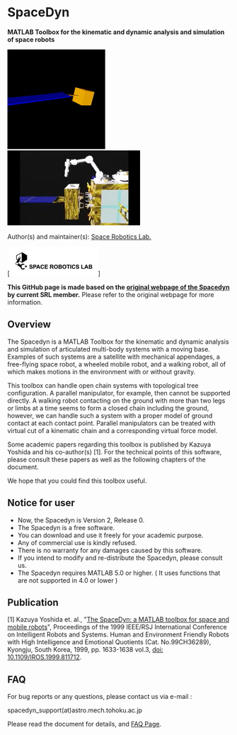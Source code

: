 # SpaceDyn

**MATLAB Toolbox for the kinematic and dynamic analysis and simulation of space robots**

![movx.gif](./docs/media/movx.gif) ![ets3x4.gif](./docs/media/ets3x4.gif)

Author(s) and maintainer(s): [Space Robotics Lab.](http://www.astro.mech.tohoku.ac.jp/e/index.html)

[![srl-logo-original.jpg](./docs/media/srl-logo-original.jpg)]

**This GitHub page is made based on the [original webpage of the Spacedyn](http://www.astro.mech.tohoku.ac.jp/spacedyn/) by current SRL member.** Please refer to the original webpage for more information.


## Overview
The Spacedyn is a MATLAB Toolbox for the kinematic and dynamic analysis and simulation of articulated multi-body systems with a moving base. Examples of such systems are a satellite with mechanical appendages, a free-flying space robot, a wheeled mobile robot, and a walking robot, all of which makes motions in the environment with or without gravity.

This toolbox can handle open chain systems with topological tree configuration. A parallel manipulator, for example, then cannot be supported directly. A walking robot contacting on the ground with more than two legs or limbs at a time seems to form a closed chain including the ground, however, we can handle such a system with a proper model of ground contact at each contact point. Parallel manipulators can be treated with virtual cut of a kinematic chain and a corresponding virtual force model.

Some academic papers regarding this toolbox is published by Kazuya Yoshida and his co-author(s) [1]. For the technical points of this software, please consult these papers as well as the following chapters of the document.

We hope that you could find this toolbox useful.


## Notice for user
* Now, the Spacedyn is Version 2, Release 0.
* The Spacedyn is a free software.
* You can download and use it freely for your academic purpose.
* Any of commercial use is kindly refused.
* There is no warranty for any damages caused by this software.
* If you intend to modify and re-distribute the Spacedyn, please consult us.
* The Spacedyn requires MATLAB 5.0 or higher. ( It uses functions that are not supported in 4.0 or lower )


## Publication
[1] Kazuya Yoshida et. al., "[The SpaceDyn: a MATLAB toolbox for space and mobile robots](https://ieeexplore.ieee.org/document/811712)", Proceedings of the 1999 IEEE/RSJ International Conference on Intelligent Robots and Systems. Human and Environment Friendly Robots with High Intelligence and Emotional Quotients (Cat. No.99CH36289), Kyongju, South Korea, 1999, pp. 1633-1638 vol.3, [doi: 10.1109/IROS.1999.811712](https://doi.org/10.1109/IROS.1999.811712).

## FAQ
For bug reports or any questions, please contact us via e-mail :

  spacedyn_support(at)astro.mech.tohoku.ac.jp

Please read the document for details, and [FAQ Page](http://www.astro.mech.tohoku.ac.jp/spacedyn/faq.html).
